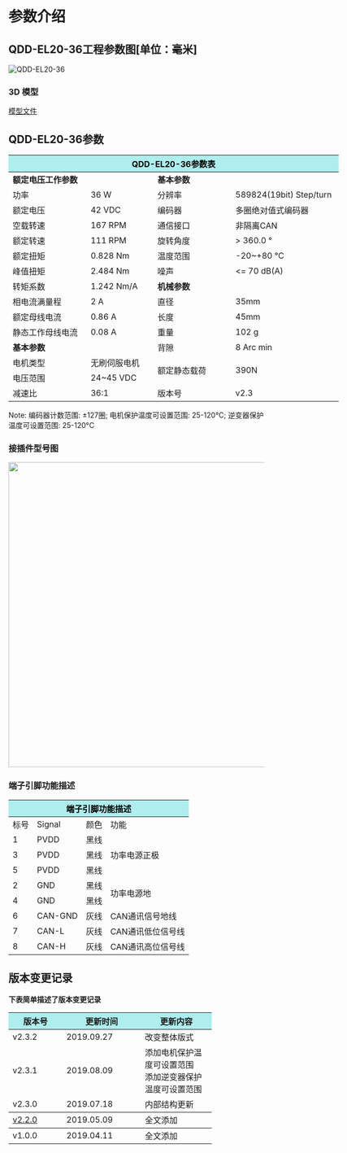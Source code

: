 # 参数介绍 
## QDD-EL20-36工程参数图[单位：毫米]
![QDD-EL20-36]( ../../img/QDD_EL20-36_v2_3三视图.png ) 
### 3D 模型
[模型文件]( ../../3DModel/QDD_EL20-36_v2_3.step.zip )


## QDD-EL20-36参数

<table style="width:650px"><thead><tr><th colspan="4" style="background: PaleTurquoise; color: black;">QDD-EL20-36参数表</th></tr></thead><tbody><tr><td colspan="2"><b>额定电压工作参数</b></td><td colspan="2"><b>基本参数</b></td></tr><tr><td style="width:175px">功率</td><td style="width:135px">36 W</td><td style="width:130px">分辨率</td><td style="width:220px">589824(19bit) Step/turn</td></tr><tr><td>额定电压</td><td>42 VDC</td><td>编码器</td><td>多圈绝对值式编码器</td></tr><tr><td>空载转速</td><td>167 RPM</td><td>通信接口</td><td>非隔离CAN</td></tr><tr><td>额定转速</td><td>111 RPM</td><td>旋转角度</td><td>> 360.0 °</td></tr><tr><td>额定扭矩</td><td>0.828 Nm</td><td>温度范围</td><td>-20~+80 °C</td></tr><td>峰值扭矩</td><td>2.484 Nm</td><td>噪声</td><td><= 70 dB(A)</td></tr><tr><td>转矩系数</td><td>1.242 Nm/A</td><td colspan="2"><b>机械参数</b></td></tr><tr><td>相电流满量程</td><td>2 A</td><td style="width:175px">直径</td><td style="width:175px">35mm</td></tr><tr><td>额定母线电流</td><td>0.86 A</td><td>长度</td><td>45mm</td></tr><tr><td>静态工作母线电流</td><td>0.08 A</td><td>重量</td><td>102 g</td></tr> <tr><td colspan="2"><b>基本参数</b></td><td>背隙</td><td>8 Arc min</td></tr><tr><td>电机类型</td><td>无刷伺服电机</td><td rowspan="2">额定静态载荷</td rowspan="2"><td rowspan="2">390N</td rowspan="2"></tr><tr><td>电压范围</td><td>24~45 VDC</td></tr><tr><td>减速比</td><td>36:1</td><td>版本号</td><td>v2.3</td></tr></tbody></table>

 Note: 编码器计数范围: ±127圈; 电机保护温度可设置范围: 25-120°C; 逆变器保护温度可设置范围: 25-120°C





### 接插件型号图

<img src="../../img/配线2-2.png" style="width:600px">

### 端子引脚功能描述

<table class="tableizer-table" style="width:390px">
 <thead><tr class="tableizer-firstrow"><th colspan="4" style="background: PaleTurquoise; color: black;">端子引脚功能描述</th></tr></thead><tbody><tr><td>标号</td><td>Signal</td><td>颜色</td><td>功能</td></tr><tr><td>1</td><td>PVDD</td><td>黑线</td><td rowspan="3">功率电源正极</td></tr><tr><td>3</td><td>PVDD</td><td>黑线</td></tr><tr><td>5</td><td>PVDD</td><td>黑线</td></tr><tr><td>2</td><td>GND</td><td>黑线</td> <td rowspan="2">功率电源地</td></tr><tr><td>4</td><td>GND</td><td>黑线</td></tr><tr><td>6</td><td>CAN-GND</td><td>灰线</td><td>CAN通讯信号地线</td></tr><tr><td>7</td><td>CAN-L</td><td>灰线</td><td>CAN通讯低位信号线</td></tr><tr><td>8</td><td>CAN-H</td><td>灰线</td><td>CAN通讯高位信号线</td></tr></tbody></table>
 </tbody></table>

## 版本变更记录
**下表简单描述了版本变更记录**

<table style="width:400px"><thead><tr style="background:PaleTurquoise"><th style="width:100px">版本号</th><th style="width:150px">更新时间</th><th style="width:150px">更新内容</th></tr></thead><tbody><tr><td>v2.3.2</td><td>2019.09.27</td><td>改变整体版式</td></tr><tr><td>v2.3.1</td><td>2019.08.09</td><td>添加电机保护温度可设置范围 <br>添加逆变器保护温度可设置范围 </td></tr><tr><td>v2.3.0</td><td>2019.07.18</td><td>内部结构更新</th></tr></thead><tbody><tr><td><a href="https://mintasca.com/wiki/cn/index.html#!pages/QDD-EL20-36_v2_2.md">v2.2.0 </a></td><td>2019.05.09</td><td>全文添加</th></tr></thead><tbody><tr><td>v1.0.0</td><td>2019.04.11</td><td>全文添加</td></tbody></table>


